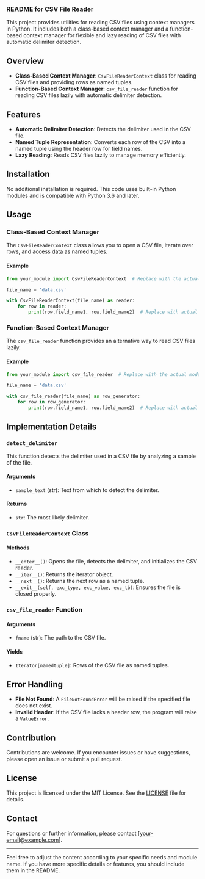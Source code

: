 ### README for CSV File Reader

This project provides utilities for reading CSV files using context managers in Python. It includes both a class-based context manager and a function-based context manager for flexible and lazy reading of CSV files with automatic delimiter detection.

## Overview

- **Class-Based Context Manager**: `CsvFileReaderContext` class for reading CSV files and providing rows as named tuples.
- **Function-Based Context Manager**: `csv_file_reader` function for reading CSV files lazily with automatic delimiter detection.

## Features

- **Automatic Delimiter Detection**: Detects the delimiter used in the CSV file.
- **Named Tuple Representation**: Converts each row of the CSV into a named tuple using the header row for field names.
- **Lazy Reading**: Reads CSV files lazily to manage memory efficiently.

## Installation

No additional installation is required. This code uses built-in Python modules and is compatible with Python 3.6 and later.

## Usage

### Class-Based Context Manager

The `CsvFileReaderContext` class allows you to open a CSV file, iterate over rows, and access data as named tuples.

#### Example

```python
from your_module import CsvFileReaderContext  # Replace with the actual module name

file_name = 'data.csv'

with CsvFileReaderContext(file_name) as reader:
    for row in reader:
        print(row.field_name1, row.field_name2)  # Replace with actual field names
```

### Function-Based Context Manager

The `csv_file_reader` function provides an alternative way to read CSV files lazily.

#### Example

```python
from your_module import csv_file_reader  # Replace with the actual module name

file_name = 'data.csv'

with csv_file_reader(file_name) as row_generator:
    for row in row_generator:
        print(row.field_name1, row.field_name2)  # Replace with actual field names
```

## Implementation Details

### `detect_delimiter`

This function detects the delimiter used in a CSV file by analyzing a sample of the file.

#### Arguments

- `sample_text` (str): Text from which to detect the delimiter.

#### Returns

- `str`: The most likely delimiter.

### `CsvFileReaderContext` Class

#### Methods

- `__enter__()`: Opens the file, detects the delimiter, and initializes the CSV reader.
- `__iter__()`: Returns the iterator object.
- `__next__()`: Returns the next row as a named tuple.
- `__exit__(self, exc_type, exc_value, exc_tb)`: Ensures the file is closed properly.

### `csv_file_reader` Function

#### Arguments

- `fname` (str): The path to the CSV file.

#### Yields

- `Iterator[namedtuple]`: Rows of the CSV file as named tuples.

## Error Handling

- **File Not Found**: A `FileNotFoundError` will be raised if the specified file does not exist.
- **Invalid Header**: If the CSV file lacks a header row, the program will raise a `ValueError`.

## Contribution

Contributions are welcome. If you encounter issues or have suggestions, please open an issue or submit a pull request.

## License

This project is licensed under the MIT License. See the [LICENSE](LICENSE) file for details.

## Contact

For questions or further information, please contact [your-email@example.com].

---

Feel free to adjust the content according to your specific needs and module name. If you have more specific details or features, you should include them in the README.